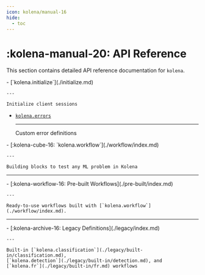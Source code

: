 ```yaml
---
icon: kolena/manual-16
hide:
  - toc
---
```


# :kolena-manual-20: API Reference

This section contains detailed API reference documentation for `kolena`.

<div class="grid cards" markdown>
- [`kolena.initialize`](./initialize.md)

    ---

    Initialize client sessions

- [`kolena.errors`](errors)

    ---

    Custom error definitions
</div>

<div class="grid cards" markdown>
- [:kolena-cube-16: `kolena.workflow`](./workflow/index.md)

    ---

    Building blocks to test any ML problem in Kolena
</div>

---

<div class="grid cards" markdown>
- [:kolena-workflow-16: Pre-built Workflows](./pre-built/index.md)

    ---

    Ready-to-use workflows built with [`kolena.workflow`](./workflow/index.md).
</div>

---

<div class="grid cards" markdown>
- [:kolena-archive-16: Legacy Definitions](./legacy/index.md)

    ---

    Built-in [`kolena.classification`](./legacy/built-in/classification.md),
    [`kolena.detection`](./legacy/built-in/detection.md), and [`kolena.fr`](./legacy/built-in/fr.md) workflows
</div>
